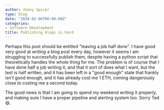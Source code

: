 ```yaml
---
author: Jonny Spicer
type: blog
date: "2020-02-06T00:00:00Z"
categories:
- Software Development
title: Publishing blogs is hard
---
```

Perhaps this post should be entitled "leaving a job half done". I have good very good at *writing* a blog post every day, however it seems I am struggling to successfully
publish them, despite having a python script that theoretically handles the whole thing for me. The problem is of course that I have done half a job writing it, and that it
sort of does what I want, but the test is half written, and it has been left in a "good enough" state that frankly isn't good enough, and it has already cost me 1 ETH, coming
dangerously close to costing me a second today.

The good news is that I am going to spend my weekend writing it properly, and making sure I have a proper pipeline and alerting system too. Sorry Ted 😄.
